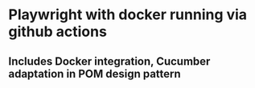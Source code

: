 # Playwright with docker running via github actions
## Includes Docker integration, Cucumber adaptation in POM design pattern

